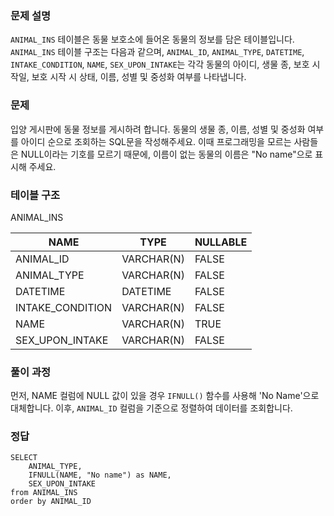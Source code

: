 <h3 id="문제-설명">문제 설명</h3>
<p><code>ANIMAL_INS</code> 테이블은 동물 보호소에 들어온 동물의 정보를 담은 테이블입니다. <code>ANIMAL_INS</code> 테이블 구조는 다음과 같으며, <code>ANIMAL_ID</code>, <code>ANIMAL_TYPE</code>, <code>DATETIME</code>, <code>INTAKE_CONDITION</code>, <code>NAME</code>, <code>SEX_UPON_INTAKE</code>는 각각 동물의 아이디, 생물 종, 보호 시작일, 보호 시작 시 상태, 이름, 성별 및 중성화 여부를 나타냅니다.</p>
<h3 id="문제">문제</h3>
<p>입양 게시판에 동물 정보를 게시하려 합니다. 동물의 생물 종, 이름, 성별 및 중성화 여부를 아이디 순으로 조회하는 SQL문을 작성해주세요. 이때 프로그래밍을 모르는 사람들은 NULL이라는 기호를 모르기 때문에, 이름이 없는 동물의 이름은 &quot;No name&quot;으로 표시해 주세요.</p>
<h3 id="테이블-구조">테이블 구조</h3>
<p>ANIMAL_INS</p>
<table>
<thead>
<tr>
<th>NAME</th>
<th>TYPE</th>
<th>NULLABLE</th>
</tr>
</thead>
<tbody><tr>
<td>ANIMAL_ID</td>
<td>VARCHAR(N)</td>
<td>FALSE</td>
</tr>
<tr>
<td>ANIMAL_TYPE</td>
<td>VARCHAR(N)</td>
<td>FALSE</td>
</tr>
<tr>
<td>DATETIME</td>
<td>DATETIME</td>
<td>FALSE</td>
</tr>
<tr>
<td>INTAKE_CONDITION</td>
<td>VARCHAR(N)</td>
<td>FALSE</td>
</tr>
<tr>
<td>NAME</td>
<td>VARCHAR(N)</td>
<td>TRUE</td>
</tr>
<tr>
<td>SEX_UPON_INTAKE</td>
<td>VARCHAR(N)</td>
<td>FALSE</td>
</tr>
</tbody></table>
<h3 id="풀이-과정">풀이 과정</h3>
<p>먼저, NAME 컬럼에 NULL 값이 있을 경우 <code>IFNULL()</code> 함수를 사용해 'No Name'으로 대체합니다. 이후, <code>ANIMAL_ID</code> 컬럼을 기준으로 정렬하여 데이터를 조회합니다.</p>
<h3 id="정답">정답</h3>
<pre><code class="language-sql">SELECT
    ANIMAL_TYPE,
    IFNULL(NAME, &quot;No name&quot;) as NAME,
    SEX_UPON_INTAKE
from ANIMAL_INS
order by ANIMAL_ID</code></pre>
